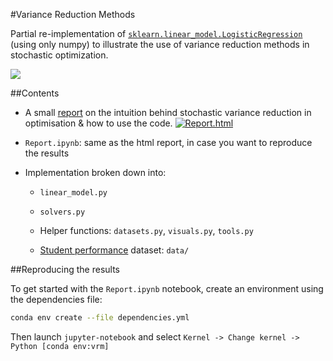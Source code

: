 #Variance Reduction Methods

Partial re-implementation of [`sklearn.linear_model.LogisticRegression`](https://scikit-learn.org/stable/modules/generated/sklearn.linear_model.LogisticRegression.html) (using only numpy) to illustrate the use of variance reduction methods in stochastic optimization.

![](https://i.imgur.com/pA8hGhZ.png)

##Contents

* A small [report]() on the intuition behind stochastic variance reduction in optimisation & how to use the code.
[![Report.html](https://i.imgur.com/rBv3QzQ.png)]()

* `Report.ipynb`: same as the html report, in case you want to reproduce the results
* Implementation broken down into:
    * `linear_model.py`
    * `solvers.py`
    * Helper functions: `datasets.py`, `visuals.py`, `tools.py`

    * [Student performance](http://archive.ics.uci.edu/ml/datasets/Student+Performance) dataset: `data/`

##Reproducing the results

To get started with the `Report.ipynb` notebook, create an environment using the dependencies file:

```bash
conda env create --file dependencies.yml
```

Then launch `jupyter-notebook` and select `Kernel -> Change kernel -> Python [conda env:vrm]`
